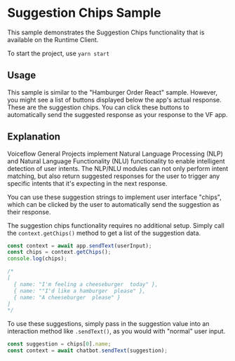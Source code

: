 # Suggestion Chips Sample

This sample demonstrates the Suggestion Chips functionality that is available on the Runtime Client. 

To start the project, use `yarn start`

## Usage

This sample is similar to the "Hamburger Order React" sample. However, you might see a list of buttons displayed below the app's actual response. These are the suggestion chips. You can click these buttons to automatically send the suggested response as your response to the VF app.

## Explanation

Voiceflow General Projects implement Natural Language Processing (NLP) and Natural Language Functionality (NLU) functionality to enable intelligent detection of user intents. The NLP/NLU modules can not only perform intent matching, but also return suggested responses for the user to trigger any specific intents that it's expecting in the next response.

You can use these suggestion strings to implement user interface "chips", which can be clicked by the user to automatically send the suggestion as their response.

The suggestion chips functionality requires no additional setup. Simply call the `context.getChips()` method to get a list of the suggestion data.

```js
const context = await app.sendText(userInput);
const chips = context.getChips();
console.log(chips);

/*
[
  { name: "I'm feeling a cheeseburger  today" },
  { name: ""I'd like a hamburger  please" },
  { name: "A cheeseburger  please" }
]
*/
```

To use these suggestions, simply pass in the suggestion value into an interaction method like `.sendText()`, as you would with "normal" user input.

```js
const suggestion = chips[0].name;
const context = await chatbot.sendText(suggestion);
```
